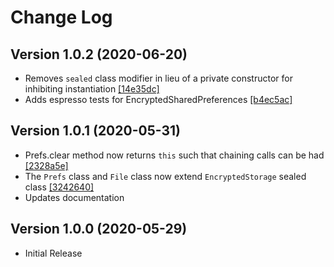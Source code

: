 # Change Log

## Version 1.0.2 (2020-06-20)

 - Removes `sealed` class modifier in lieu of a private constructor for inhibiting instantiation [[14e35dc]](https://github.com/05nelsonm/encrypted-storage/commit/14e35dc1ed2043518606c8846540702e1c18a9dc)
 - Adds espresso tests for EncryptedSharedPreferences [[b4ec5ac]](https://github.com/05nelsonm/encrypted-storage/commit/b4ec5ac7db0d879215c476b4819249aa1f56cd7b)

## Version 1.0.1 (2020-05-31)

 - Prefs.clear method now returns `this` such that chaining calls can be had [[2328a5e]](https://github.com/05nelsonm/encrypted-storage/commit/2328a5eb1a83439c427bea771793f523ba31bda4)
 - The `Prefs` class and `File` class now extend `EncryptedStorage` sealed class [[3242640]](https://github.com/05nelsonm/encrypted-storage/commit/3242640b03bdf1ef9d69d1f37cc6991e1ee8233a)
 - Updates documentation

## Version 1.0.0 (2020-05-29)

 - Initial Release